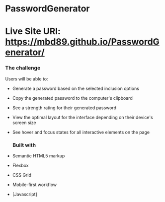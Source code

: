 # PasswordGenerator
# Live Site URl: https://mbd89.github.io/PasswordGenerator/

### The challenge

Users will be able to:

- Generate a password based on the selected inclusion options
- Copy the generated password to the computer's clipboard
- See a strength rating for their generated password
- View the optimal layout for the interface depending on their device's screen size
- See hover and focus states for all interactive elements on the page

  ### Built with

- Semantic HTML5 markup
- Flexbox
- CSS Grid
- Mobile-first workflow
- [Javascript]
  
